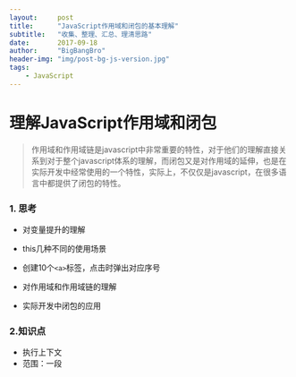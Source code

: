 ```yaml
---
layout:     post
title:      "JavaScript作用域和闭包的基本理解"
subtitle:   "收集、整理、汇总、理清思路"
date:       2017-09-18
author:     "BigBangBro"
header-img: "img/post-bg-js-version.jpg"
tags:
    - JavaScript 
---
```


# 理解JavaScript作用域和闭包

> 作用域和作用域链是javascript中非常重要的特性，对于他们的理解直接关系到对于整个javascript体系的理解，而闭包又是对作用域的延伸，也是在实际开发中经常使用的一个特性，实际上，不仅仅是javascript，在很多语言中都提供了闭包的特性。

### 1. 思考

* 对变量提升的理解

* this几种不同的使用场景
* 创建10个```<a>```标签，点击时弹出对应序号

* 对作用域和作用域链的理解

* 实际开发中闭包的应用

### 2.知识点
* 执行上下文
* 范围：一段<script>或者一个函数
* 全局：变量定义、函数声明
* 函数：变量定义、函数声明、this、arguments
```js
//函数声明
  function fn(){
   //.....
  }

  //函数表达式
  var fn1=function(){
  //.....
  }
```

```js
//全局
console.log(a);   //undefined
var a=100

fn('zhangsan')    //zhangsan 20
function fn(name){
  //函数
  console.log(this);    //Window
  console.log(arguments);    //"zhangsan"
  age=20
  console.log(name,age);
  var age
}

```
## this
#### *this要在执行时才确认值，定义时无法确认*
```js
var a={
name:'A',
fn:function(){
  console.log(this.name);
   }
}
a.fn()    //this===a
a.fn.call({name:'B'})   //this==={name:'B'}
var fn1=a.fn
fn1()   //this===Window

```
## 作用域
没有块级作用域
```js
if(true){
var name='zhangsan'
}
console.log(name);  //zhangsan
```
只有函数和全局作用域
```js
var a=100
function fn(){
var a=200
console.log('fn',a)
}
console.log('global',a) //global 100
fn()  //fn 200
```
### 作用域链
### 自由变量
```js
var a=100
function fn(){
var b=200

//当前作用域没定义的变量，即'自由变量'
console.log(a)

console.log(b)
}
fn()  //100 200
```
调用在当前作用域不存在的变量，便会向父级作用域查找。需要注意的是，父级作用域是函数定义时产生的，并非函数调用时。
```js
var a=100
function F1(){
var b=200
function F2(){
  var c=300
  console.log(a)  //a是自由变量，在F2中未找到便向父级作用域F1查找，仍未找到，继续向上查找，在Window中找到
  console.log(b)  //b是自由变量
  console.log(c)
}
F2()
}
F1()  //100 200 300
```
## 闭包
```js
//闭包的使用场景：函数作为返回值
function F1(){
var a=100
//返回一个函数
return function(){
  console.log(a)    //自由变量，父作用域查找
  }
}
//f1得到一个函数
var f1=F1()
var a=200
f1()    //100
```
```js
//闭包的使用场景：函数作为参数传递
function F1(){
  var a=100
  return function(){
    console.log(a)    //自由变量，父作用域查找
  }
}
var f1=F1()

function F2(fn){
  var a=200
  fn()
}
F2(f1)    //100
```

# 解决文章开头思考的问题
### 1. 对变量提升的理解
#### 在<script>或函数中，各个变量、函数的声明与定义会被提前
#### 执行上下文的知识参考这里：http://www.jianshu.com/p/a6d37c77e8db
### 2. this几种不同的使用场景
#### this的几种执行情况：
#### 作为构造函数执行
#### 作为对象属性执行
#### 作为普通函数执行
#### call apply bind
```js
//构造函数
  function Foo(name){
    this.name=name
  }
  var f=new Foo('zhangsan')
  //对象属性
  var obj={
    name:'zhangsan',
    printName:function(){
      console.log(this.name)
    }
  }
  obj.printName()
  //普通函数
  function fn(){
    console.log(this);
  }
  fn()

  //call apply bind
  function fn1(name,age){
    alert(name)
    console.log(this)
  }
  fn1.call({x:100},'zhangsan',20)

  var fn2=function (name,age){    //bind在函数声明的形式后不可用，必须是函数表达式
    alert(name)
    console.log(this)
  }.bind({y:200})
  fn2('zhangsan',20)
```
### 3.创建10个 ```<a>```标签，点击时弹出对应序号
##### 仔细体会
```js
var i
for(i=0;i<10;i++){
  (function(i){
    var a=document.createElement('a')
    a.innerHTML=i
    a.addEventListener('click',function(e){
      e.preventDefault()
      alert(i)
    })
    document.body.appendChild(a)
  })(i)
}
```
### 4.如何理解作用域
##### 自由变量
##### 作用域链，即自由变量的查找
##### 闭包的两个场景
### 5.实际开发中闭包的应用
```js
//闭包实际应用中主要用于封装变量，收敛权限
function isFirstLoad(){
  var _list=[]
  return function(id){
    if(_list.indexOf(id)>=0){
      return false
    }else {
      _list.push(id)
      return true
    }
  }
}

//使用
var firstLoad=isFirstLoad()
firstLoad(10) //true
firstLoad(10) //false
firstLoad(20) //true
//在isFirstLoad函数外，无法修改_list的值
```


